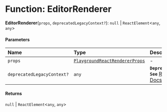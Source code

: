 # Function: EditorRenderer

**EditorRenderer**(`props`, `deprecatedLegacyContext?`): `null` | `ReactElement`<`any`, `any`>

#### Parameters

| Name | Type | Description |
| :------ | :------ | :------ |
| `props` | [`PlaygroundReactRendererProps`](/auto-docs/free-layout-editor/interfaces/PlaygroundReactRendererProps.md) | - |
| `deprecatedLegacyContext?` | `any` | **`Deprecated`** **`See`** [React Docs](https://legacy.reactjs.org/docs/legacy-context.html#referencing-context-in-lifecycle-methods) |

#### Returns

`null` | `ReactElement`<`any`, `any`>
